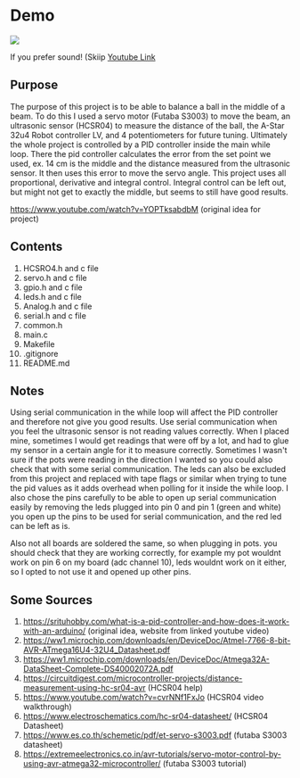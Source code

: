 # **Demo**
![](readmeResources/demo.gif)

If you prefer sound! (Skiip [Youtube Link]([https://www.youtube.com/watch?v=hQyoTf7jqUQ](https://youtu.be/hQyoTf7jqUQ?t=20))

## **Purpose**

The purpose of this project is to be able to balance a ball in the middle of a beam.
To do this I used a servo motor (Futaba S3003) to move the beam, an ultrasonic sensor (HCSR04) to measure
the distance of the ball, the A-Star 32u4 Robot controller LV, and 4 potentiometers for future tuning. Ultimately the 
whole project is controlled by a PID controller inside the main while loop. There 
the pid controller calculates the error from the set point we used, ex. 14 cm is the middle and 
the distance measured from the ultrasonic sensor. It then uses this error to move the servo angle.
This project uses all proportional, derivative and integral control. Integral control can be left out,
but might not get to exactly the middle, but seems to still have good results.

https://www.youtube.com/watch?v=YOPTksabdbM (original idea for project)


## **Contents**

1. HCSRO4.h and c file
2. servo.h and c file
3. gpio.h and c file
4. leds.h and c file
5. Analog.h and c file
6. serial.h and c file
7. common.h
8. main.c
9. Makefile
10. .gitignore
11. README.md

## **Notes**

Using serial communication in the while loop will affect the PID controller and therefore not give you good results.
Use serial communication when you feel the ultrasonic sensor is not reading values correctly. When I placed mine, sometimes I would get readings that were off
by a lot, and had to glue my sensor in a certain angle for it to measure correctly. Sometimes I wasn't sure if the pots were reading in the direction I wanted
so you could also check that with some serial communication. The leds can also be excluded from this project and replaced with tape flags or similar when trying to 
tune the pid values as it adds overhead when polling for it inside the while loop. I also chose the pins carefully to be able to open up serial communication easily
by removing the leds plugged into pin 0 and pin 1 (green and white) you open up the pins to be used for serial communication, and the red led can be left as is.

Also not all boards are soldered the same, so when plugging in pots. you should check that they are working correctly, for example my pot wouldnt work on 
pin 6 on my board (adc channel 10), leds wouldnt work on it either, so I opted to not use it and opened up other pins.

## **Some Sources**
1. https://srituhobby.com/what-is-a-pid-controller-and-how-does-it-work-with-an-arduino/ (original idea, website from linked youtube video)
1. https://ww1.microchip.com/downloads/en/DeviceDoc/Atmel-7766-8-bit-AVR-ATmega16U4-32U4_Datasheet.pdf
1. https://ww1.microchip.com/downloads/en/DeviceDoc/Atmega32A-DataSheet-Complete-DS40002072A.pdf
1. https://circuitdigest.com/microcontroller-projects/distance-measurement-using-hc-sr04-avr (HCSR04 help)
1. https://www.youtube.com/watch?v=cvrNNf1FxJo (HCSR04 video walkthrough)
1. https://www.electroschematics.com/hc-sr04-datasheet/ (HCSR04 Datasheet)
1. https://www.es.co.th/schemetic/pdf/et-servo-s3003.pdf (futaba S3003 datasheet)
1. https://extremeelectronics.co.in/avr-tutorials/servo-motor-control-by-using-avr-atmega32-microcontroller/ (futaba S3003 tutorial)


